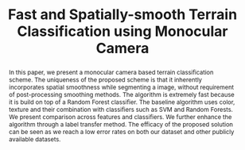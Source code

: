 ---
layout: project-page-new
title: "Fast and Spatially-smooth Terrain Classification using Monocular Camera"
authors:
  - name: Chetan J.
    sup: #
  - name: Madhava Krishna
    sup: #
  - name: C.V. Jawahar
    sup: #  
affiliations:
  - name: IIIT Hyderabad, India
    link: https://robotics.iiit.ac.in
    sup: #
permalink: publications/2010/J_Fast-and-Spatially-smooth
abstract: "In this paper, we present a monocular camera based terrain classification scheme. The uniqueness of the proposed scheme is that it inherently incorporates spatial smoothness while segmenting a image, without requirement of post-processing smoothing methods. The algorithm is extremely fast because it is build on top of a Random Forest classifier. The baseline algorithm
uses color, texture and their combination with classifiers such as SVM and Random Forests. We present
comparison across features and classifiers. We further enhance the algorithm through a label transfer method. The efficacy of the proposed solution can be seen as we reach a low error rates on both our dataset and other publicly available datasets."
paper: https://robotics.iiit.ac.in/uploads/Main/Publications/chetan_etal_icpr2010.pdf
# iframe: https://www.youtube.com/embed/jhjskX4FQwA

---